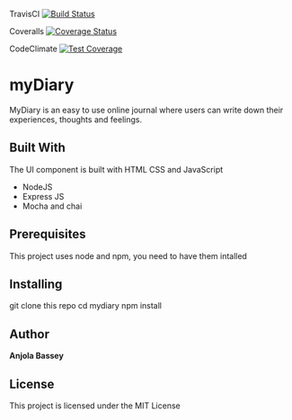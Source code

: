 TravisCI [![Build Status](https://travis-ci.org/anjolabassey/MyDiary.svg?branch=development)](https://travis-ci.org/anjolabassey/MyDiary)

Coveralls [![Coverage Status](https://coveralls.io/repos/github/anjolabassey/MyDiary/badge.svg?branch=server)](https://coveralls.io/github/anjolabassey/MyDiary?branch=development)

CodeClimate [![Test Coverage](https://api.codeclimate.com/v1/badges/7100dc47534afb253620/test_coverage)](https://codeclimate.com/github/anjolabassey/MyDiary/test_coverage)

# myDiary

MyDiary is an easy to use online journal where users can write down their experiences, thoughts and feelings. 

## Built With

The UI component is built with HTML CSS and JavaScript

* NodeJS
* Express JS
* Mocha and chai

## Prerequisites

This project uses node and npm, you need to have them intalled

## Installing
git clone this repo
cd mydiary
npm install


## Author

**Anjola Bassey** 

## License

This project is licensed under the MIT License
